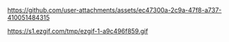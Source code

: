 
https://github.com/user-attachments/assets/ec47300a-2c9a-47f8-a737-410051484315

https://s1.ezgif.com/tmp/ezgif-1-a9c496f859.gif
